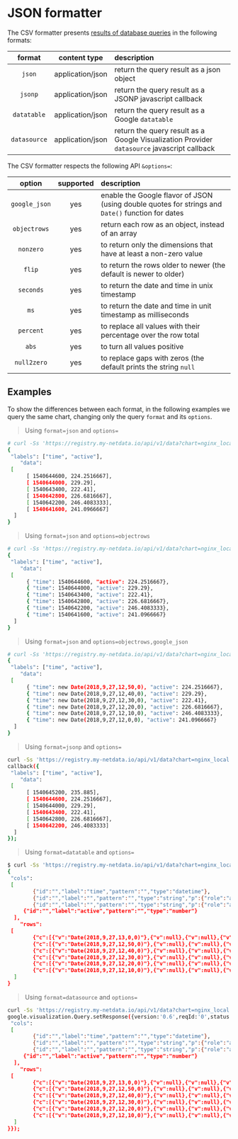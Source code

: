 # JSON formatter

The CSV formatter presents [results of database queries](../../queries) in the following formats:

format|content type|description
:---:|:---:|:-----
`json`|application/json|return the query result as a json object
`jsonp`|application/json|return the query result as a JSONP javascript callback
`datatable`|application/json|return the query result as a Google `datatable`
`datasource`|application/json|return the query result as a Google Visualization Provider `datasource` javascript callback

The CSV formatter respects the following API `&options=`:

option|supported|description
:---:|:---:|:---
`google_json`|yes|enable the Google flavor of JSON (using double quotes for strings and `Date()` function for dates
`objectrows`|yes|return each row as an object, instead of an array
`nonzero`|yes|to return only the dimensions that have at least a non-zero value
`flip`|yes|to return the rows older to newer (the default is newer to older)
`seconds`|yes|to return the date and time in unix timestamp
`ms`|yes|to return the date and time in unit timestamp as milliseconds
`percent`|yes|to replace all values with their percentage over the row total
`abs`|yes|to turn all values positive
`null2zero`|yes|to replace gaps with zeros (the default prints the string `null`

## Examples

To show the differences between each format, in the following examples we query the same
chart, changing only the query `format` and its `options`.

> Using `format=json` and `options=`

```bash
# curl -Ss 'https://registry.my-netdata.io/api/v1/data?chart=nginx_local.connections&after=-3600&points=6&group=average&format=json&options='
{
 "labels": ["time", "active"],
    "data":
 [
      [ 1540644600, 224.2516667],
      [ 1540644000, 229.29],
      [ 1540643400, 222.41],
      [ 1540642800, 226.6816667],
      [ 1540642200, 246.4083333],
      [ 1540641600, 241.0966667]
  ]
}
```

> Using `format=json` and `options=objectrows`

```bash
# curl -Ss 'https://registry.my-netdata.io/api/v1/data?chart=nginx_local.connections&after=-3600&points=6&group=average&format=json&options=objectrows'
{
 "labels": ["time", "active"],
    "data":
 [
      { "time": 1540644600, "active": 224.2516667},
      { "time": 1540644000, "active": 229.29},
      { "time": 1540643400, "active": 222.41},
      { "time": 1540642800, "active": 226.6816667},
      { "time": 1540642200, "active": 246.4083333},
      { "time": 1540641600, "active": 241.0966667}
  ]
}
```

> Using `format=json` and `options=objectrows,google_json`

```bash
# curl -Ss 'https://registry.my-netdata.io/api/v1/data?chart=nginx_local.connections&after=-3600&points=6&group=average&formatjson&options=objectrows,google_json'
{
 "labels": ["time", "active"],
    "data":
 [
      { "time": new Date(2018,9,27,12,50,0), "active": 224.2516667},
      { "time": new Date(2018,9,27,12,40,0), "active": 229.29},
      { "time": new Date(2018,9,27,12,30,0), "active": 222.41},
      { "time": new Date(2018,9,27,12,20,0), "active": 226.6816667},
      { "time": new Date(2018,9,27,12,10,0), "active": 246.4083333},
      { "time": new Date(2018,9,27,12,0,0), "active": 241.0966667}
  ]
}
```

> Using `format=jsonp` and `options=`

```bash
curl -Ss 'https://registry.my-netdata.io/api/v1/data?chart=nginx_local.connections&after=-3600&points=6&group=average&formjsonp&options='
callback({
 "labels": ["time", "active"],
    "data":
 [
      [ 1540645200, 235.885],
      [ 1540644600, 224.2516667],
      [ 1540644000, 229.29],
      [ 1540643400, 222.41],
      [ 1540642800, 226.6816667],
      [ 1540642200, 246.4083333]
  ]
});
```

> Using `format=datatable` and `options=`

```bash
$ curl -Ss 'https://registry.my-netdata.io/api/v1/data?chart=nginx_local.connections&after=-3600&points=6&group=average&formdatatable&options='
{
 "cols":
 [
        {"id":"","label":"time","pattern":"","type":"datetime"},
        {"id":"","label":"","pattern":"","type":"string","p":{"role":"annotation"}},
        {"id":"","label":"","pattern":"","type":"string","p":{"role":"annotationText"}},
     {"id":"","label":"active","pattern":"","type":"number"}
  ],
    "rows":
 [
        {"c":[{"v":"Date(2018,9,27,13,0,0)"},{"v":null},{"v":null},{"v":235.885}]},
        {"c":[{"v":"Date(2018,9,27,12,50,0)"},{"v":null},{"v":null},{"v":224.2516667}]},
        {"c":[{"v":"Date(2018,9,27,12,40,0)"},{"v":null},{"v":null},{"v":229.29}]},
        {"c":[{"v":"Date(2018,9,27,12,30,0)"},{"v":null},{"v":null},{"v":222.41}]},
        {"c":[{"v":"Date(2018,9,27,12,20,0)"},{"v":null},{"v":null},{"v":226.6816667}]},
        {"c":[{"v":"Date(2018,9,27,12,10,0)"},{"v":null},{"v":null},{"v":246.4083333}]}
  ]
}
```

> Using `format=datasource` and `options=`

```bash
curl -Ss 'https://registry.my-netdata.io/api/v1/data?chart=nginx_local.connections&after=-3600&points=6&group=average&format=datasource&options='
google.visualization.Query.setResponse({version:'0.6',reqId:'0',status:'ok',sig:'1540645368',table:{
 "cols":
 [
        {"id":"","label":"time","pattern":"","type":"datetime"},
        {"id":"","label":"","pattern":"","type":"string","p":{"role":"annotation"}},
        {"id":"","label":"","pattern":"","type":"string","p":{"role":"annotationText"}},
     {"id":"","label":"active","pattern":"","type":"number"}
  ],
    "rows":
 [
        {"c":[{"v":"Date(2018,9,27,13,0,0)"},{"v":null},{"v":null},{"v":235.885}]},
        {"c":[{"v":"Date(2018,9,27,12,50,0)"},{"v":null},{"v":null},{"v":224.2516667}]},
        {"c":[{"v":"Date(2018,9,27,12,40,0)"},{"v":null},{"v":null},{"v":229.29}]},
        {"c":[{"v":"Date(2018,9,27,12,30,0)"},{"v":null},{"v":null},{"v":222.41}]},
        {"c":[{"v":"Date(2018,9,27,12,20,0)"},{"v":null},{"v":null},{"v":226.6816667}]},
        {"c":[{"v":"Date(2018,9,27,12,10,0)"},{"v":null},{"v":null},{"v":246.4083333}]}
  ]
}});
```

